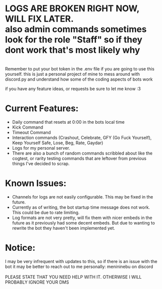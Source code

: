 # LOGS ARE BROKEN RIGHT NOW, WILL FIX LATER. <br>also admin commands sometimes look for the role "Staff" so if they dont work that's most likely why
<br>Remember to put your bot token in the .env file if you are going to use this yourself.
this is just a personal project of mine to mess around with discord.py and understand how some of the coding aspects of bots work

if you have any feature ideas, or requests be sure to let me know :3

# Current Features:

- Daily command that resets at 0:00 in the bots local time
- Kick Command
- Timeout Command
- Interaction commands (Crashout, Celebrate, GFY (Go Fuck Yourself), Keep Yourself Safe, Lose, Beg, Rate, Gaydar) 
- Logs for my personal server.
- There are also a bunch of random commands scribbled about like the cogtest, or rarity testing commands that are leftover from previous things I've decided to scrap. 

# Known Issues:
- Channels for logs are not easily configurable. This may be fixed in the future. 
- Currently as of writing, the bot startup time message does not work. This could be due to rate limiting. 
- Log formats are not very pretty, will fix them with nicer embeds in the future as it previously had some decent embeds. But due to wanting to rewrite the bot they haven't been implemented yet.

# Notice: 
I may be very infrequent with updates to this, so if there is an issue with the bot it may be better to reach out to me personally: menininebu on discord 
<br> <br>PLEASE STATE THAT YOU NEED HELP WITH IT. OTHERWISE I WILL PROBABLY IGNORE YOUR DMS
